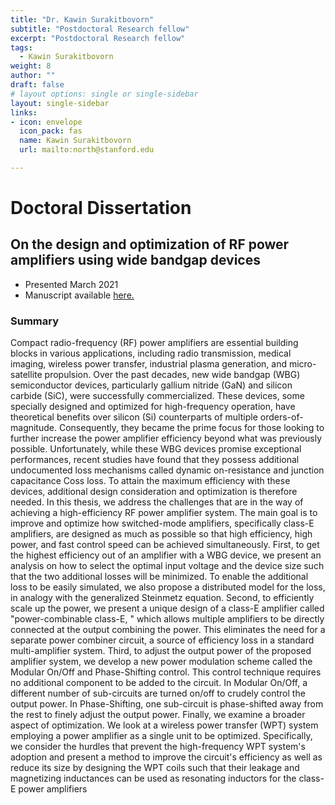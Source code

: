 ```yaml
---
title: "Dr. Kawin Surakitbovorn"
subtitle: "Postdoctoral Research fellow"
excerpt: "Postdoctoral Research fellow"
tags:
  - Kawin Surakitbovorn
weight: 8
author: ""
draft: false
# layout options: single or single-sidebar
layout: single-sidebar
links:
- icon: envelope
  icon_pack: fas
  name: Kawin Surakitbovorn
  url: mailto:north@stanford.edu

---
```


# Doctoral Dissertation

## On the design and optimization of RF power amplifiers using wide bandgap devices
* Presented March 2021
* Manuscript available [here.](https://searchworks.stanford.edu/view/13824747)

### Summary

Compact radio-frequency (RF) power amplifiers are essential building blocks in various applications, including radio transmission, medical imaging, wireless power transfer, industrial plasma generation, and micro-satellite propulsion. Over the past decades, new wide bandgap (WBG) semiconductor devices, particularly gallium nitride (GaN) and silicon carbide (SiC), were successfully commercialized. These devices, some specially designed and optimized for high-frequency operation, have theoretical benefits over silicon (Si) counterparts of multiple orders-of-magnitude. Consequently, they became the prime focus for those looking to further increase the power amplifier efficiency beyond what was previously possible. Unfortunately, while these WBG devices promise exceptional performances, recent studies have found that they possess additional undocumented loss mechanisms called dynamic on-resistance and junction capacitance Coss loss. To attain the maximum efficiency with these devices, additional design consideration and optimization is therefore needed. In this thesis, we address the challenges that are in the way of achieving a high-efficiency RF power amplifier system. The main goal is to improve and optimize how switched-mode amplifiers, specifically class-E amplifiers, are designed as much as possible so that high efficiency, high power, and fast control speed can be achieved simultaneously. First, to get the highest efficiency out of an amplifier with a WBG device, we present an analysis on how to select the optimal input voltage and the device size such that the two additional losses will be minimized. To enable the additional loss to be easily simulated, we also propose a distributed model for the loss, in analogy with the generalized Steinmetz equation. Second, to efficiently scale up the power, we present a unique design of a class-E amplifier called "power-combinable class-E, " which allows multiple amplifiers to be directly connected at the output combining the power. This eliminates the need for a separate power combiner circuit, a source of efficiency loss in a standard multi-amplifier system. Third, to adjust the output power of the proposed amplifier system, we develop a new power modulation scheme called the Modular On/Off and Phase-Shifting control. This control technique requires no additional component to be added to the circuit. In Modular On/Off, a different number of sub-circuits are turned on/off to crudely control the output power. In Phase-Shifting, one sub-circuit is phase-shifted away from the rest to finely adjust the output power. Finally, we examine a broader aspect of optimization. We look at a wireless power transfer (WPT) system employing a power amplifier as a single unit to be optimized. Specifically, we consider the hurdles that prevent the high-frequency WPT system's adoption and present a method to improve the circuit's efficiency as well as reduce its size by designing the WPT coils such that their leakage and magnetizing inductances can be used as resonating inductors for the class-E power amplifiers
